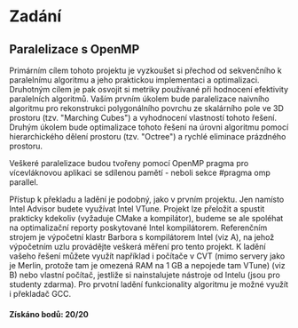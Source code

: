 # Zadání

## Paralelizace s OpenMP

Primárním cílem tohoto projektu je vyzkoušet si přechod od sekvenčního k paralelnímu algoritmu a jeho praktickou implementaci a optimalizaci. Druhotným cílem je pak osvojit si metriky používané při hodnocení efektivity paralelních algoritmů. Vaším prvním úkolem bude paralelizace naivního algoritmu pro rekonstrukci polygonálního povrchu ze skalárního pole ve 3D prostoru (tzv. "Marching Cubes") a vyhodnocení vlastností tohoto řešení. Druhým úkolem bude optimalizace tohoto řešení na úrovni algoritmu pomocí hierarchického dělení prostoru (tzv. "Octree") a rychlé eliminace prázdného prostoru.

Veškeré paralelizace budou tvořeny pomocí OpenMP pragma pro vícevláknovou aplikaci se sdílenou pamětí - neboli sekce #pragma omp parallel.

Přístup k překladu a ladění je podobný, jako v prvním projektu. Jen namísto Intel Advisor budete využívat Intel VTune. Projekt lze přeložit a spustit prakticky kdekoliv (vyžaduje CMake a kompilátor), budeme se ale spoléhat na optimalizační reporty poskytované Intel kompilátorem. Referenčním strojem je výpočetní klastr Barbora s kompilátorem Intel (viz A), na jehož výpočetním uzlu provádějte veškerá měření pro tento projekt. K ladění vašeho řešení můžete využít například i počítače v CVT (mimo servery jako je Merlin, protože tam je omezená RAM na 1 GB a nepojede tam VTune) (viz B) nebo vlastní počítač, jestliže si nainstalujete nástroje od Intelu (jsou pro studenty zdarma). Pro prvotní ladění funkcionality algoritmu je možné využít i překladač GCC.

#### Získáno bodů: 20/20